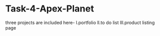 # Task-4-Apex-Planet

three projects are included here-
l.portfolio
ll.to do list
lll.product listing page

